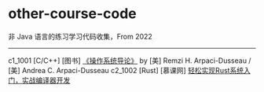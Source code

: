 # other-course-code
非 Java 语言的练习学习代码收集，From 2022

----

c1_1001    [C/C++] [图书] [《操作系统导论》](c10_1001) by  [美] Remzi H. Arpaci-Dusseau / [美] Andrea C. Arpaci-Dusseau
c2_1002    [Rust] [慕课网] [轻松实现Rust系统入门，实战编译器开发](c10_1002)